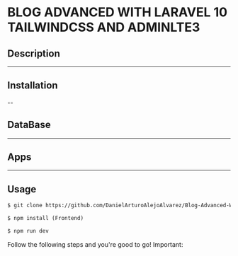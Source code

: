 # BLOG ADVANCED WITH LARAVEL 10 TAILWINDCSS AND ADMINLTE3


## Description

---
## Installation

--

## DataBase

----

## Apps

---

## Usage

```html
$ git clone https://github.com/DanielArturoAlejoAlvarez/Blog-Advanced-With-Laravel10-TailwindCSS-And-AdminLTE3.git[NAME APP]

$ npm install (Frontend)

$ npm run dev

```

Follow the following steps and you're good to go! Important:
